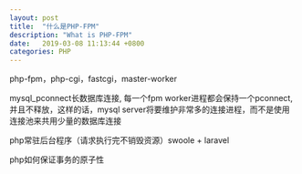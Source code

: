 ```yaml
---
layout: post
title:  "什么是PHP-FPM"
description: "What is PHP-FPM"
date:   2019-03-08 11:13:44 +0800
categories: PHP
---
```


php-fpm，php-cgi，fastcgi，master-worker

mysql_pconnect长数据库连接, 每一个fpm worker进程都会保持一个pconnect,并且不释放，这样的话，mysql server将要维护非常多的连接进程，而不是使用连接池来共用少量的数据库连接


php常驻后台程序（请求执行完不销毁资源）swoole + laravel

php如何保证事务的原子性
